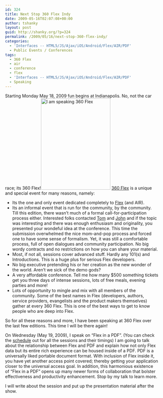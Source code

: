```yaml
---
id: 324
title: Next Stop 360 Flex Indy
date: 2009-05-16T02:07:08+00:00
author: tshanky
layout: post
guid: http://shanky.org/?p=324
permalink: /2009/05/16/next-stop-360-flex-indy/
categories:
  - 'Interfaces -- HTML5/JS/Ajax/iOS/Android/Flex/AIR/PDF'
  - Public Events / Conferences
tags:
  - 360 Flex
  - air
  - conference
  - flex
  - 'Interfaces -- HTML5/JS/Ajax/iOS/Android/Flex/AIR/PDF'
  - Speaking
---
```

Starting Monday May 18, 2009 fun begins at Indianapolis. No, not the car race; its 360 Flex!<a rel="attachment wp-att-325" href="http://shanky.org/2009/05/16/next-stop-360-flex-indy/360flex/"><img class="alignnone size-medium wp-image-325" title="I am speaking 360 Flex" src="http://shanky.org/wp-content/uploads/2009/05/360flex-228x300.png" alt="I am speaking 360 Flex" width="228" height="300" /></a> <a title="360 Flex" href="http://www.360flex.com/" target="_blank">360 Flex</a> is a unique and special event for many reasons, namely:

  * Its the one and only event dedicated completely to <a title="Flex" href="http://www.adobe.com/products/flex/" target="_blank">Flex</a> (and AIR).
  * Its an informal event that is run for the community, by the community. Till this edition, there wasn&#8217;t much of a formal call-for-participation process either. Interested folks contacted <a title="Tom Ortega" href="http://lordbron.wordpress.com/" target="_blank">Tom</a> and <a title="John Wilker" href="http://johnwilker.com/" target="_blank">John</a> and if the topic was interesting and there was enough enthusiasm and originality, you presented your wondeful idea at the conference. This time the submission overwhelmed the nice mom-and-pop process and forced one to have some sense of formalism. Yet, it was still a comfortable process, full of open dialogues and community participation. No big wordy contracts and no restrictions on how you can share your material.
  * Most, if not all, sessions cover advanced stuff. Hardly any 101(s) and Introductions. This is a huge plus for serious Flex developers.
  * No big executive pretending his or her creation as the new wonder of the world. Aren&#8217;t we sick of the demo gods?
  * A very affordable conference. Tell me how many $500 something tickets get you three days of intense sessions, lots of free meals, evening parties and more!
  * Lots of opportunity to mingle and mix with all members of the community. Some of the best names in Flex (developers, authors, service providers, evangelists and the product makers themselves) gather at every 360 Flex. This is one of the best ways to get to know people who are deep into Flex.

So for all these reasons and more, I have been speaking at 360 Flex over the last few editions. This time I will be there again!

On Wednesday (May 19, 2009), I speak on &#8220;Flex in a PDF&#8221;. (You can check the <a title="360 Flex Schedule" href="http://www.360flex.com/schedule" target="_blank">schedule</a> out for all the sessions and their timings) I am going to talk about the relationship between Flex and PDF and explain how not only Flex data but its entire rich experience can be housed inside of a PDF. PDF is a universally liked portable document format. With inclusion of Flex inside it, you have yet another access point covered; thereby getting your application closer to the universal access goal. In addition, this harmonious existence of &#8220;Flex in a PDF&#8221; opens up many newer forms of collaboration that bolster effectiveness and productivity enhancement. Stop by my talk to learn more.

I will write about the session and put up the presentation material after the show.